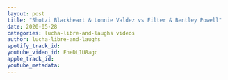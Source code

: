 ```yaml
---
layout: post
title: "Shotzi Blackheart & Lonnie Valdez vs Filter & Bentley Powell"
date: 2020-05-28
categories: lucha-libre-and-laughs videos
author: lucha-libre-and-laughs
spotify_track_id: 
youtube_video_id: EneDL1U8agc
apple_track_id: 
youtube_metadata: 
---
```


